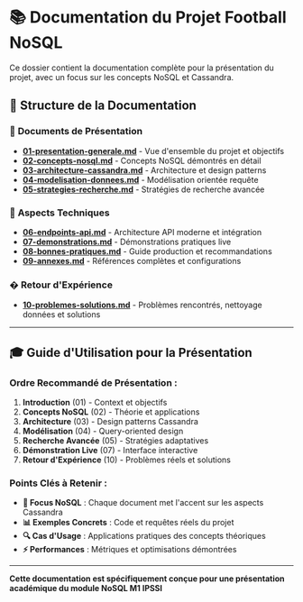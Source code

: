 # 📚 Documentation du Projet Football NoSQL

Ce dossier contient la documentation complète pour la présentation du projet, avec un focus sur les concepts NoSQL et Cassandra.

## 📁 Structure de la Documentation

### 🎯 **Documents de Présentation**
- **[01-presentation-generale.md](01-presentation-generale.md)** - Vue d'ensemble du projet et objectifs
- **[02-concepts-nosql.md](02-concepts-nosql.md)** - Concepts NoSQL démontrés en détail
- **[03-architecture-cassandra.md](03-architecture-cassandra.md)** - Architecture et design patterns
- **[04-modelisation-donnees.md](04-modelisation-donnees.md)** - Modélisation orientée requête
- **[05-strategies-recherche.md](05-strategies-recherche.md)** - Stratégies de recherche avancée

### 🔧 **Aspects Techniques**
- **[06-endpoints-api.md](06-endpoints-api.md)** - Architecture API moderne et intégration
- **[07-demonstrations.md](07-demonstrations.md)** - Démonstrations pratiques live
- **[08-bonnes-pratiques.md](08-bonnes-pratiques.md)** - Guide production et recommandations
- **[09-annexes.md](09-annexes.md)** - Références complètes et configurations

### �️ **Retour d'Expérience**
- **[10-problemes-solutions.md](10-problemes-solutions.md)** - Problèmes rencontrés, nettoyage données et solutions

---

## 🎓 **Guide d'Utilisation pour la Présentation**

### Ordre Recommandé de Présentation :
1. **Introduction** (01) - Context et objectifs 
2. **Concepts NoSQL** (02) - Théorie et applications
3. **Architecture** (03) - Design patterns Cassandra
4. **Modélisation** (04) - Query-oriented design
5. **Recherche Avancée** (05) - Stratégies adaptatives
6. **Démonstration Live** (07) - Interface interactive
7. **Retour d'Expérience** (10) - Problèmes réels et solutions

### Points Clés à Retenir :
- **🎯 Focus NoSQL** : Chaque document met l'accent sur les aspects Cassandra
- **📊 Exemples Concrets** : Code et requêtes réels du projet
- **🔍 Cas d'Usage** : Applications pratiques des concepts théoriques
- **⚡ Performances** : Métriques et optimisations démontrées

---

**Cette documentation est spécifiquement conçue pour une présentation académique du module NoSQL M1 IPSSI**